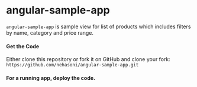 # angular-sample-app

```angular-sample-app``` is sample view for list of products which includes filters by name, category and price range.

#### Get the Code
Either clone this repository or fork it on GitHub and clone your fork:
```https://github.com/nehasoni/angular-sample-app.git```

#### For a running app, deploy the code.


